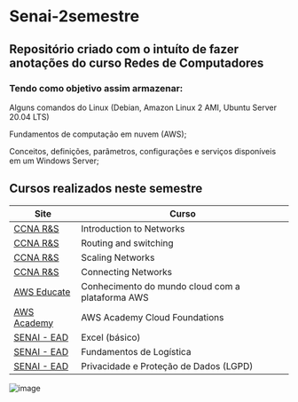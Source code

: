 # Senai-2semestre


## Repositório criado com o intuíto de fazer anotações do curso Redes de Computadores

### Tendo como objetivo assim armazenar:

Alguns comandos do Linux (Debian, Amazon Linux 2 AMI, Ubuntu Server 20.04 LTS)

Fundamentos de computação em nuvem (AWS);

Conceitos, definições, parâmetros, configurações e serviços disponíveis em um Windows Server;


## Cursos realizados neste semestre

Site | Curso
---- | -----
[CCNA R&S](https://www.netacad.com/) | Introduction to Networks
[CCNA R&S](https://www.netacad.com/) | Routing and switching
[CCNA R&S](https://www.netacad.com/) | Scaling Networks
[CCNA R&S](https://www.netacad.com/) | Connecting Networks
[AWS Educate](https://www.awseducate.com/mstudent/s/classrooms) | Conhecimento do mundo cloud com a plataforma AWS
[AWS Academy](https://awsacademy.instructure.com/courses/3521) | AWS Academy Cloud Foundations
[SENAI - EAD](https://ead.sp.senai.br/) | Excel (básico)
[SENAI - EAD](https://ead.sp.senai.br/) | Fundamentos de Logística
[SENAI - EAD](https://ead.sp.senai.br/) | Privacidade e Proteção de Dados (LGPD)




![image](https://informatica.sp.senai.br/galeriaimagens/imageviewer.ashx?Url=68361)
